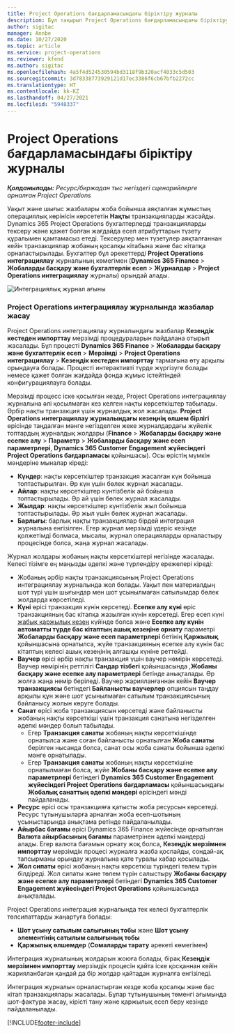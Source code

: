 ```yaml
---
title: Project Operations бағдарламасындағы біріктіру журналы
description: Бұл тақырып Project Operations бағдарламасындағы біріктіру журналымен жұмыс істеу туралы ақпарат береді.
author: sigitac
manager: Annbe
ms.date: 10/27/2020
ms.topic: article
ms.service: project-operations
ms.reviewer: kfend
ms.author: sigitac
ms.openlocfilehash: 4a5f4d524530594bd3118f9b320acf4033c5d503
ms.sourcegitcommit: 3d78338773929121d17ec3386f6cb67bfb2272cc
ms.translationtype: HT
ms.contentlocale: kk-KZ
ms.lasthandoff: 04/27/2021
ms.locfileid: "5948337"
---
```

# <a name="integration-journal-in-project-operations"></a>Project Operations бағдарламасындағы біріктіру журналы

_**Қолданылады:** Ресурс/биржадан тыс негіздегі сценарийлерге арналған Project Operations_

Уақыт және шығыс жазбалары жоба бойынша аяқталған жұмыстың операциялық көрінісін көрсететін **Нақты** транзакцияларды жасайды. Dynamics 365 Project Operations бухгалтерлерді транзакцияларды тексеру және қажет болған жағдайда есеп атрибуттарын түзету құралымен қамтамасыз етеді. Тексерулер мен түзетулер аяқталғаннан кейін транзакциялар жобаның қосалқы кітабына және бас кітапқа орналастырылады. Бухгалтер бұл әрекеттерді **Project Operations интеграциялау** журналының көмегімен (**Dynamics 365 Finance** > **Жобаларды басқару және бухгалтерлік есеп** > **Журналдар** > **Project Operations интеграциялау** журналы) орындай алады.

![Интеграциялық журнал ағыны](./media/IntegrationJournal.png)

### <a name="create-records-in-the-project-operations-integration-journal"></a>Project Operations интеграциялау журналында жазбалар жасау

Project Operations интеграциялау журналындағы жазбалар **Кезеңдік кестеден импорттау** мерзімді процедураларын пайдалана отырып жасалады. Бұл процесті **Dynamics 365 Finance** > **Жобаларды басқару және бухгалтерлік есеп** > **Мерзімді** > **Project Operations интеграциялау** > **Кезеңдік кестеден импорттау** тармағына өту арқылы орындауға болады. Процесті интерактивті түрде жүргізуге болады немесе қажет болған жағдайда фонда жұмыс істейтіндей конфигурациялауға болады.

Мерзімді процесс іске қосылған кезде, Project Operations интеграциялау журналына әлі қосылмаған кез келген нақты көрсеткіштер табылады. Әрбір нақты транзакция үшін журналдық жол жасалады.
**Project Operations интеграциялау журналындағы кезеңнің өлшем бірлігі** өрісінде таңдалған мәнге негізделген жеке журналдардағы жүйелік топтардың журналдық жолдары (**Finance** > **Жобаларды басқару және есепке алу** > **Параметр** > **Жобаларды басқару және есеп параметрлері**, **Dynamics 365 Customer Engagement жүйесіндегі Project Operations бағдарламасы** қойыншасы). Осы өрістің мүмкін мәндеріне мыналар кіреді:

  - **Күндер**: нақты көрсеткіштер транзакция жасалған күн бойынша топтастырылған. Әр күн үшін бөлек журнал жасалады.
  - **Айлар**: нақты көрсеткіштер күнтізбелік ай бойынша топтастырылады. Әр ай үшін бөлек журнал жасалады.
  - **Жылдар**: нақты көрсеткіштер күнтізбелік жыл бойынша топтастырылады. Әр жыл үшін бөлек журнал жасалады.
  - **Барлығы**: барлық нақты транзакциялар бірдей интеграция журналына енгізілген. Егер журнал мерзімді үдеріс кезінде қолжетімді болмаса, мысалы, журнал операцияларды орналастыру процесінде болса, жаңа журнал жасалады.

Журнал жолдары жобаның нақты көрсеткіштері негізінде жасалады. Келесі тізімге ең маңызды әдепкі және түрлендіру ережелері кіреді:

  - Жобаның әрбір нақты транзакциясының Project Operations интеграциялау журналында жол болады. Уақыт пен материалдың шот түрі үшін шығындар мен шот ұсынылмаған сатылымдар бөлек жолдарда көрсетіледі.
  - **Күні** өрісі транзакция күнін көрсетеді. **Есепке алу күні** өріс транзакцияның бас кітапқа жазылған күнін көрсетеді. Егер есеп күні [жабық қаржылық кезең](/dynamics365/finance/general-ledger/close-general-ledger-at-period-end) күйінде болса және **Есепке алу күнін автоматты түрде бас кітаптың ашық кезеңіне орнату** параметрі **Жобаларды басқару және есеп параметрлері** бетінің **Қаржылық** қойыншасына орнатылса, жүйе транзакцияның есепке алу күнін бас кітаптың келесі ашық кезеңінің алғашқы күніне реттейді.
  - **Ваучер** өрісі әрбір нақты транзакция үшін ваучер нөмірін көрсетеді. Ваучер нөмірінің реттілігі **Сандар тізбегі** қойыншасында ,**Жобаны басқару және есепке алу параметрлері** бетінде анықталады. Әр жолға жаңа нөмір беріледі. Ваучер жарияланғаннан кейін **Ваучер транзакциясы** бетіндегі **Байланысты ваучерлер** опциясын таңдау арқылы құн және шот ұсынылмаған сатылым транзакциясының байланысу жолын көруге болады.
  - **Санат** өрісі жоба транзакциясын көрсетеді және байланысты жобаның нақты көрсеткіші үшін транзакция санатына негізделген әдепкі мәндер болып табылады.
    - Егер **Транзакция санаты** жобаның нақты көрсеткішінде орнатылса және соған байланысты орнатылған **Жоба санаты** берілген нысанда болса, санат осы жоба санаты бойынша әдепкі мәнге орнатылады.
    - Егер **Транзакция санаты** жобаның нақты көрсеткішіне орнатылмаған болса, жүйе **Жобаны басқару және есепке алу параметрлері** бетіндегі **Dynamics 365 Customer Engagement жүйесіндегі Project Operations бағдарламасы** қойыншасындағы **Жобалық санаттың әдепкі мәндері** өрісіндегі мәнді пайдаланады.
  - **Ресурс** өрісі осы транзакцияға қатысты жоба ресурсын көрсетеді. Ресурс тұтынушыларға арналған жоба есеп-шотының ұсыныстарында анықтама ретінде пайдаланылады.
  - **Айырбас бағамы** өрісі Dynamics 365 Finance жүйесінде орнатылған **Валюта айырбасының бағамы** параметрінен әдепкі мәндерді алады. Егер валюта бағамын орнату жоқ болса, **Кезеңдік мерзімнен импорттау** мерзімдік процесі журналға жазба қоспайды, сондай-ақ тапсырманы орындау журналына қате туралы хабар қосылады.
  - **Жол сипаты** өрісі жобаның нақты көрсеткіш түріндегі төлем түрін білдіреді. Жол сипаты және төлем түрін салыстыру **Жобаны басқару және есепке алу параметрлері** бетіндегі **Dynamics 365 Customer Engagement жүйесіндегі Project Operations** қойыншасында анықталады.

Project Operations интеграция журналында тек келесі бухгалтерлік төлсипаттарды жаңартуға болады:

- **Шот ұсыну сатылым салығының тобы** және **Шот ұсыну элементінің сатылым салығының тобы**
- **Қаржылық өлшемдер** (**Сомаларды тарату** әрекеті көмегімен)

Интеграция журналының жолдарын жоюға болады, бірақ **Кезеңдік мерзімнен импорттау** мерзімдік процесін қайта іске қосқаннан кейін жарияланбаған қандай да бір жолдар қайтадан журналға енгізіледі.

Интеграция журналын орналастырған кезде жоба қосалқы және бас кітап транзакциялары жасалады. Бұлар тұтынушының төменгі ағымында шот-фактура жасау, кірісті тану және қаржылық есеп беру кезінде пайдаланылады.


[!INCLUDE[footer-include](../includes/footer-banner.md)]